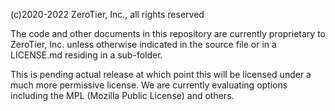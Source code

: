 (c)2020-2022 ZeroTier, Inc., all rights reserved

The code and other documents in this repository are currently proprietary
to ZeroTier, Inc. unless otherwise indicated in the source file or in a
LICENSE.md residing in a sub-folder.

This is pending actual release at which point this will be licensed under
a much more permissive license. We are currently evaluating options
including the MPL (Mozilla Public License) and others.
